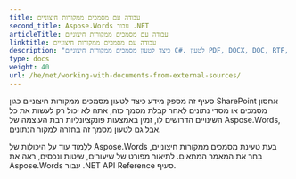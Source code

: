 ```yaml
---
title: עבודה עם מסמכים ממקורות חיצוניים
second_title: Aspose.Words עבור .NET
articleTitle: עבודה עם מסמכים ממקורות חיצוניים
linktitle: עבודה עם מסמכים ממקורות חיצוניים
description: "כיצד לטעון מסמכים ממקורות חיצוניים C#. לטעון PDF, DOCX, DOC, RTF, ODT, EPUB, HTML וקבצים אחרים SharePoint מסד נתונים לעיבוד נוסף C#."
type: docs
weight: 40
url: /he/net/working-with-documents-from-external-sources/
---
```


סעיף זה מספק מידע כיצד לטעון מסמכים ממקורות חיצוניים כגון SharePoint אחסון מסמכים או מסדי נתונים לאחר קבלת מסמך כזה, אתה לא יכול רק לעשות את כל השינויים הדרושים לו, זמין באמצעות פונקציונליות רבת העוצמה של Aspose.Words, אבל גם לטעון מסמך זה בחזרה למקור הנתונים.

ללמוד עוד על היכולות של Aspose.Words בעת טעינת מסמכים ממקורות חיצוניים, בחר את המאמר המתאים. לתיאור מפורט של שיעורים, שיטות ונכסים, ראה את Aspose.Words עבור .NET API Reference סעיף.